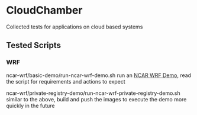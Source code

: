 # CloudChamber
Collected tests for applications on cloud based systems


## Tested Scripts

### WRF

ncar-wrf/basic-demo/run-ncar-wrf-demo.sh    run an [NCAR WRF Demo](https://github.com/NCAR/container-wrf), read the script for requirements and actions to expect

ncar-wrf/private-registry-demo/run-ncar-wrf-private-registry-demo.sh    similar to the above, build and push the images to execute the demo more quickly in the future
